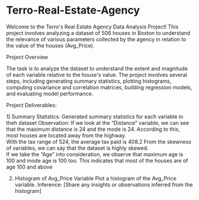 # Terro-Real-Estate-Agency
Welcome to the Terro's Real Estate Agency Data Analysis Project! This project involves analyzing a dataset of 506 houses in Boston to understand the relevance of various parameters collected by the agency in relation to the value of the houses (Avg_Price).

Project Overview

The task is to analyze the dataset to understand the extent and magnitude of each variable relative to the house's value. The project involves several steps, including generating summary statistics, plotting histograms, computing covariance and correlation matrices, building regression models, and evaluating model performance.

Project Deliverables:

1] Summary Statistics: 
Generated summary statistics for each variable in theh dataset
Observation: If we look at the “Distance” variable, we can see that the maximum distance is 24 and the mode is 24. According to this, most houses are located away from the highway.   
With the tax range of 524, the average tax paid is 408.2 
From the skewness of variables, we can say that the dataset is highly skewed.  
If we take the “Age” into consideration, we observe that maximum age is 100 and mode age is 
100 too. This indicates that most of the houses are of age 100 and above 

2. Histogram of Avg_Price Variable
Plot a histogram of the Avg_Price variable.
Inference: [Share any insights or observations inferred from the histogram]
